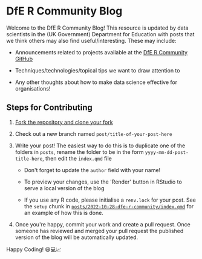 # DfE R Community Blog

Welcome to the DfE R Community Blog! This resource is updated by data
scientists in the (UK Government) Department for Education with posts
that we think others may also find useful/interesting. These may
include:

-   Announcements related to projects available at the [DfE R Community
    GitHub](https://github.com/DfE-R-Community)

-   Techniques/technologies/topical tips we want to draw attention to

-   Any other thoughts about how to make data science effective for
    organisations!

## Steps for Contributing

1.  [Fork the repository and clone your
    fork](https://github.com/rstats-tln/fork-and-clone-repo)

2.  Check out a new branch named `post/title-of-your-post-here`

3.  Write your post! The easiest way to do this is to duplicate one of
    the folders in `posts`, rename the folder to be in the form
    `yyyy-mm-dd-post-title-here`, then edit the `index.qmd` file

    -   Don't forget to update the `author` field with your name!

    -   To preview your changes, use the 'Render' button in RStudio to
        serve a local version of the blog

    -   If you use any R code, please initialise a `renv.lock` for your
        post. See the `setup` chunk in
        [`posts/2022-10-28-dfe-r-community/index.qmd`](posts/2022-10-28-dfe-r-community/index.qmd)
        for an example of how this is done.

4.  Once you're happy, commit your work and create a pull request. Once
    someone has reviewed and merged your pull request the published
    version of the blog will be automatically updated.

Happy Coding! 😃💻📈
